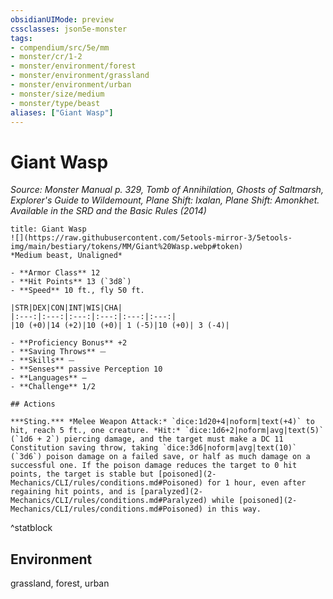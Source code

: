 ```yaml
---
obsidianUIMode: preview
cssclasses: json5e-monster
tags:
- compendium/src/5e/mm
- monster/cr/1-2
- monster/environment/forest
- monster/environment/grassland
- monster/environment/urban
- monster/size/medium
- monster/type/beast
aliases: ["Giant Wasp"]
---
```

# Giant Wasp
*Source: Monster Manual p. 329, Tomb of Annihilation, Ghosts of Saltmarsh, Explorer's Guide to Wildemount, Plane Shift: Ixalan, Plane Shift: Amonkhet. Available in the <span title='Systems Reference Document (5.1)'>SRD</span> and the Basic Rules (2014)*  

```ad-statblock
title: Giant Wasp
![](https://raw.githubusercontent.com/5etools-mirror-3/5etools-img/main/bestiary/tokens/MM/Giant%20Wasp.webp#token)
*Medium beast, Unaligned*

- **Armor Class** 12
- **Hit Points** 13 (`3d8`)
- **Speed** 10 ft., fly 50 ft.

|STR|DEX|CON|INT|WIS|CHA|
|:---:|:---:|:---:|:---:|:---:|:---:|
|10 (+0)|14 (+2)|10 (+0)| 1 (-5)|10 (+0)| 3 (-4)|

- **Proficiency Bonus** +2
- **Saving Throws** ⏤
- **Skills** ⏤
- **Senses** passive Perception 10
- **Languages** —
- **Challenge** 1/2

## Actions

***Sting.*** *Melee Weapon Attack:* `dice:1d20+4|noform|text(+4)` to hit, reach 5 ft., one creature. *Hit:* `dice:1d6+2|noform|avg|text(5)` (`1d6 + 2`) piercing damage, and the target must make a DC 11 Constitution saving throw, taking `dice:3d6|noform|avg|text(10)` (`3d6`) poison damage on a failed save, or half as much damage on a successful one. If the poison damage reduces the target to 0 hit points, the target is stable but [poisoned](2-Mechanics/CLI/rules/conditions.md#Poisoned) for 1 hour, even after regaining hit points, and is [paralyzed](2-Mechanics/CLI/rules/conditions.md#Paralyzed) while [poisoned](2-Mechanics/CLI/rules/conditions.md#Poisoned) in this way.
```
^statblock

## Environment

grassland, forest, urban